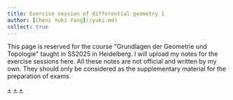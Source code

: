 ```yaml
---
title: Exercise session of differential geometry 1
author: [Cheni Yuki Yang](/yuki.md)
collect: true
---
```


This page is reserved for the course "Grundlagen der Geometrie und Topologie" taught in SS2025 in Heidelberg. I will upload my notes for the exercise sessions here. All these notes are not official and written by my own. They should only be considered as the supplementary material for the preparation of exams.

[+](/diffgeo/diffgeo-w0.md#:embed)
[+](/diffgeo/diffgeo-w1.md#:embed)
[+](/diffgeo/diffgeo-w2.md#:embed)